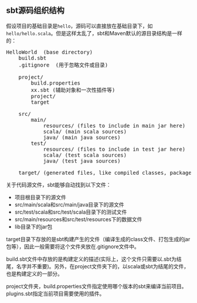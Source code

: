 ## sbt源码组织结构

假设项目的基础目录是`hello`，源码可以直接放在基础目录下，如`hello/hello.scala`。但是这样太乱了，sbt和Maven默认的源目录结构是一样的：

<pre>
HelloWorld  (base directory)
    build.sbt
    .gitignore  (用于忽略文件或目录)

    project/
        build.properties
        xx.sbt (辅助对象和一次性插件等)
        project/
        target

    src/
        main/
            resources/ (files to include in main jar here)
            scala/ (main scala sources)
            java/ (main java sources)
        test/
            resources/ (files to include in test jar here)
            scala/ (test scala sources)
            java/ (test java sources)

    target/ (generated files, like compiled classes, packaged jars, managed files, caches, and documentation)
</pre>

关于代码源文件，sbt能够自动找到以下文件：

- 项目根目录下的源文件
- src/main/scala和src/main/java目录下的源文件
- src/test/scala和src/test/scala目录下的测试文件
- src/main/resources和src/test/resources下的数据文件
- lib目录下的jar包

target目录下存放的是sbt构建产生的文件（编译生成的class文件、打包生成的jar包等），因此一般需要将这个文件夹放在.gitignore文件中。

build.sbt文件中存放的是构建定义的描述(实际上，这个文件只需要以.sbt为结尾，名字并不重要)。另外，在project文件夹下的，以scala或sbt为结尾的文件，也是构建定义的一部分。

project文件夹，build.properties文件指定使用哪个版本的sbt来编译当前项目。plugins.sbt指定当前项目需要使用的插件。
